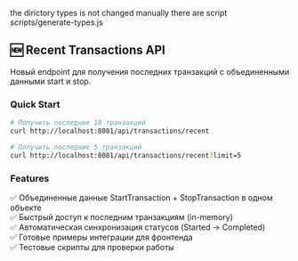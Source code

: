 the dirictory types is not changed manually
there are script scripts/generate-types.js

## 🆕 Recent Transactions API

Новый endpoint для получения последних транзакций с объединенными данными start и stop.

### Quick Start

```bash
# Получить последние 10 транзакций
curl http://localhost:8081/api/transactions/recent

# Получить последние 5 транзакций
curl http://localhost:8081/api/transactions/recent?limit=5
```

### Features

✅ Объединенные данные StartTransaction + StopTransaction в одном объекте  
✅ Быстрый доступ к последним транзакциям (in-memory)  
✅ Автоматическая синхронизация статусов (Started → Completed)  
✅ Готовые примеры интеграции для фронтенда  
✅ Тестовые скрипты для проверки работы  
